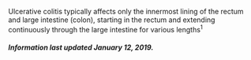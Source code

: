 Ulcerative colitis typically affects only the innermost lining of the rectum and large intestine (colon), starting in the rectum and extending continuously through the large intestine for various lengths<sup>1</sup>

<h5>Information last updated January 12, 2019.</h5>
